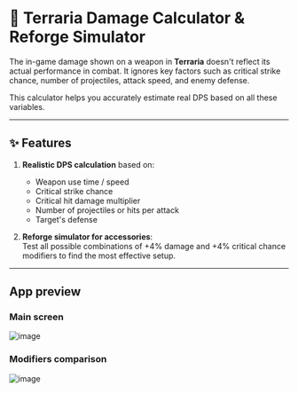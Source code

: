 # 🎯 Terraria Damage Calculator & Reforge Simulator

The in-game damage shown on a weapon in **Terraria** doesn't reflect its actual performance in combat. It ignores key factors such as critical strike chance, number of projectiles, attack speed, and enemy defense.

This calculator helps you accurately estimate real DPS based on all these variables.

---

## ✨ Features

1. **Realistic DPS calculation** based on:
   - Weapon use time / speed
   - Critical strike chance
   - Critical hit damage multiplier
   - Number of projectiles or hits per attack
   - Target's defense

2. **Reforge simulator for accessories**:  
   Test all possible combinations of +4% damage and +4% critical chance modifiers to find the most effective setup.

---

## App preview
### Main screen
![image](https://github.com/user-attachments/assets/8af3b880-86e9-46e0-9e3b-a7dd91e2c7f3)

### Modifiers comparison
![image](https://github.com/user-attachments/assets/1b6b842a-0af5-42b8-9c71-bbd75167d1cd)
